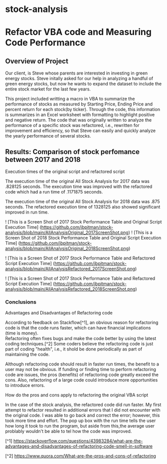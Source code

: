 # stock-analysis
# Refactor VBA code and Measuring Code Performance 

## Overview of Project
Our client, is Steve whose parents are interested in investing in green energy stocks.
Steve initally asked for our help in analyzing a handful of green energy stocks, 
but now he wants to expand the dataset to include the entire stock market for the last few years.  

This project included writting a macro in VBA to summarize the performance of stocks as measured by Starting Price, Ending Price and percent return for each stock(by ticker). 
Through the code, this information is summarizes in an Excel worksheet with formatting to highlight positive and negative return. 
The code that was originally written to analyze the performance of a specific stock was refactored, i.e., rewritten for improvement and efficiency, 
so that Steve can easily and quickly analyze the yearly performance of several stocks. 

## Results: Comparison of stock perfomance between 2017 and 2018

Execution times of the original script and refactored script

The execution time of the original All Stock Analysis for 2017 data was .828125 seconds. The execution time was improved with the refactored code which had a run time of .1171875 seconds.

The execution time of the original All Stock Analysis for 2018 data was .875 seconds. The refactored execution time of 1328125 also showed significant improved in run time. 

! [This is a Screen Shot of 2017 Stock Performance Table and Original Script Execution Time] (https://github.com/jbpitman/stock-analysis/blob/main/AllAnalysisOriginal_2017ScreenShot.png)
! [This is a Screen Shot of 2018 Stock Performance Table and Original Script Execution Time] (https://github.com/jbpitman/stock-analysis/blob/main/AllAnalysisOriginal_2018ScreenShot.png)

! [This is a Screen Shot of 2017 Stock Performance Table and Refactored Script Execution Time] (https://github.com/jbpitman/stock-analysis/blob/main/AllAnalysisRefactored_2017ScreenShot.png)

! [This is a Screen Shot of 2017 Stock Performance Table and Refactored Script Execution Time] (https://github.com/jbpitman/stock-analysis/blob/main/AllAnalysisRefactored_2018ScreenShot.png)

### Conclusions
Advantages and Disadvantages of Refactoring code

According to feedback on Stackflow[^1], an obvious reason for refactoring code is that the code runs faster, which can have financial implications (time is money).  
Refactoring often fixes bugs and make the code better by using the latest coding techniques.[^2]   Some coders believe the refactoring code is just part of coding "health", i.e., it shold be done
periodically as part of maintaining the code. 

Although refactoring code should result in faster run times, the benefit to a user may not be obvious. If funding or finding time  to perform refactoring code are issues,
the pros (benefits) of refactoring code greatly exceed the cons. Also, refactoring of a large code could introduce more opportunities to introduce errors. 

How do the pros and cons apply to refactoring the original VBA script 

In the case of the stock analysis, the refactored code did run faster. My first attempt to refactor resulted in additional errors that I did not encounter with the original code.
I was able to go back and correct the error; however, this took more time and effort.  The pop up box with the run time tells the user how long it took to run the program, but aside from this,the average user problably wouldn't be able to tel how the code was improved.  


[^1] https://stackoverflow.com/questions/43983284/what-are-the-advantages-and-disadvantages-of-refactoring-code-smell-in-software

[^2] https://www.quora.com/What-are-the-pros-and-cons-of-refactoring
